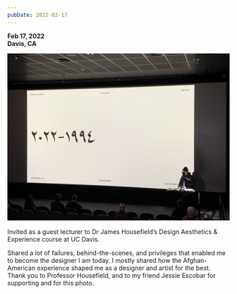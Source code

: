 ```yaml
---
pubDate: 2022-02-17
---
```


**Feb 17, 2022**\
**Davis, CA**

![Image of Omar Mohammad giving a talk at UC Davis](../../../images/timeline/220217.jpg)

Invited as a guest lecturer to Dr James Housefield’s Design Aesthetics & Experience course at UC Davis.

Shared a lot of failures, behind-the-scenes, and privileges that enabled me to become the designer I am today. I mostly shared how the Afghan-American experience shaped me as a designer and artist for the best. Thank you to Professor Housefield, and to my friend Jessie Escobar for supporting and for this photo.